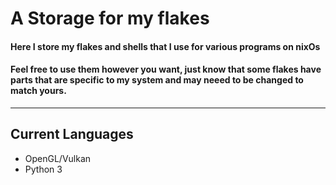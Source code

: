 # A Storage for my flakes
#### Here I store my flakes and shells that I use for various programs on nixOs
#### Feel free to use them however you want, just know that some flakes have parts that are specific to my system and may neeed to be changed to match yours.
---
## Current Languages
- OpenGL/Vulkan
- Python 3
